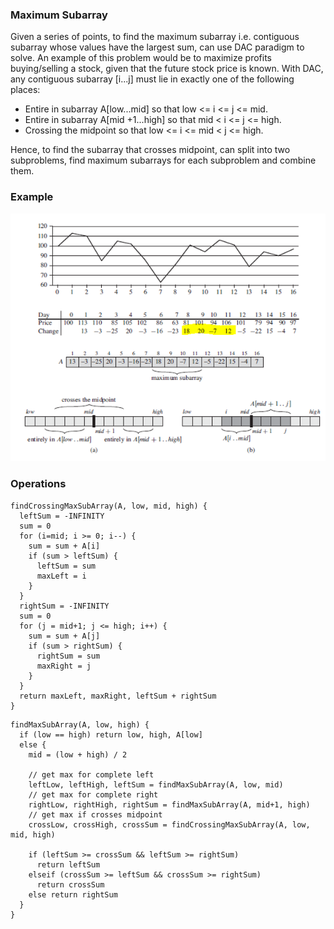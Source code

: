 ### Maximum Subarray

Given a series of points, to find the maximum subarray i.e. contiguous subarray whose values have the largest sum, can use DAC paradigm to solve. An example of this problem would be to maximize profits buying/selling a stock, given that the future stock price is known. With DAC, any contiguous subarray [i...j] must lie in exactly one of the following places:
- Entire in subarray A[low...mid] so that low <= i <= j <= mid.
- Entire in subarray A[mid +1...high] so that mid < i <= j <= high.
- Crossing the midpoint so that low <= i <= mid < j <= high.

Hence, to find the subarray that crosses midpoint, can split into two subproblems, find maximum subarrays for each subproblem and combine them. 

### Example

![nodes](../../images/max-subarray.PNG)

### Operations

``` 
findCrossingMaxSubArray(A, low, mid, high) {
  leftSum = -INFINITY
  sum = 0
  for (i=mid; i >= 0; i--) {
    sum = sum + A[i]
    if (sum > leftSum) {
      leftSum = sum
      maxLeft = i
    }
  }
  rightSum = -INFINITY
  sum = 0
  for (j = mid+1; j <= high; i++) {
    sum = sum + A[j]
    if (sum > rightSum) {
      rightSum = sum
      maxRight = j
    }
  }
  return maxLeft, maxRight, leftSum + rightSum
}
```
```
findMaxSubArray(A, low, high) {
  if (low == high) return low, high, A[low]
  else {
    mid = (low + high) / 2 
    
    // get max for complete left
    leftLow, leftHigh, leftSum = findMaxSubArray(A, low, mid)
    // get max for complete right
    rightLow, rightHigh, rightSum = findMaxSubArray(A, mid+1, high)
    // get max if crosses midpoint
    crossLow, crossHigh, crossSum = findCrossingMaxSubArray(A, low, mid, high)
    
    if (leftSum >= crossSum && leftSum >= rightSum)
      return leftSum
    elseif (crossSum >= leftSum && crossSum >= rightSum)
      return crossSum
    else return rightSum
  }
}
```


